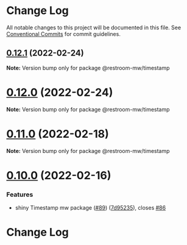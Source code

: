 # Change Log

All notable changes to this project will be documented in this file.
See [Conventional Commits](https://conventionalcommits.org) for commit guidelines.

## [0.12.1](https://github.com/dyne/restroom-mw/compare/v0.12.0...v0.12.1) (2022-02-24)

**Note:** Version bump only for package @restroom-mw/timestamp





# [0.12.0](https://github.com/dyne/restroom-mw/compare/v0.11.0...v0.12.0) (2022-02-24)

**Note:** Version bump only for package @restroom-mw/timestamp





# [0.11.0](https://github.com/dyne/restroom-mw/compare/v0.10.0...v0.11.0) (2022-02-18)

**Note:** Version bump only for package @restroom-mw/timestamp





# [0.10.0](https://github.com/dyne/restroom-mw/compare/v0.9.2...v0.10.0) (2022-02-16)


### Features

* shiny Timestamp mw package ([#89](https://github.com/dyne/restroom-mw/issues/89)) ([7d95235](https://github.com/dyne/restroom-mw/commit/7d952353fd830e92b05e83dfe5ee7cb734946559)), closes [#86](https://github.com/dyne/restroom-mw/issues/86)





# Change Log
